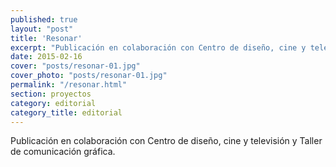 ```yaml
---
published: true
layout: "post"
title: 'Resonar'
excerpt: "Publicación en colaboración con Centro de diseño, cine y televisión y Taller de comunicación gráfica."
date: 2015-02-16
cover: "posts/resonar-01.jpg"
cover_photo: "posts/resonar-01.jpg"
permalink: "/resonar.html"
section: proyectos
category: editorial
category_title: editorial
---
```


Publicación en colaboración con Centro de diseño, cine y televisión y Taller de comunicación gráfica.